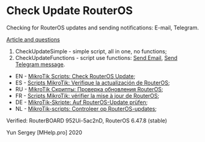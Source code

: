 # Check Update RouterOS
Checking for RouterOS updates and sending notifications: E-mail, Telegram.

[Article and questions](https://mhelp.pro/mikrotik-scripts-check-routeros-update/)

1. CheckUpdateSimple - simple script, all in one, no functions;
2. CheckUpdateFunctions - script use functions:
[Send Email](https://mhelp.pro/mikrotik-scripts-sending-notifications-and-files-to-email/), 
[Send Telegram message](https://mhelp.pro/mikrotik-scripts-sending-notifications-and-files-to-email/).

+ EN - [MikroTik Scripts: Check RouterOS Update](https://mhelp.pro/mikrotik-scripts-check-routeros-update/);
+ ES - [Scripts MikroTik: Verifique la actualización de RouterOS](https://mhelp.pro/es/scripts-mikrotik-verifique-la-actualizacion-de-routeros/);
+ RU - [MikroTik Скрипты: Проверка обновления RouterOS](https://mhelp.pro/ru/mikrotik-skripty-proverka-obnovleniya-routeros/);
+ FR - [Scripts MikroTik: vérifier la mise à jour de RouterOS](https://mhelp.pro/fr/scripts-mikrotik-verifier-la-mise-a-jour-de-routeros/);
+ DE - [MikroTik-Skripte: Auf RouterOS-Update prüfen](https://mhelp.pro/de/mikrotik-skripte-uberprufen-sie-das-routeros-update/);
+ NL - [MikroTik-scripts: Controleer op RouterOS-updates](https://mhelp.pro/nl/mikrotik-scripts-controleer-op-routeros-updates/);

Verified: RouterBOARD 952Ui-5ac2nD, RouterOS 6.47.8 (stable)

Yun Sergey [MHelp.pro] 2020